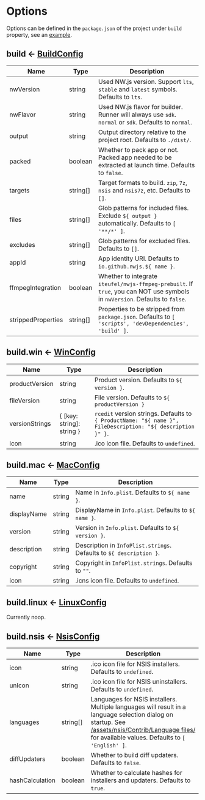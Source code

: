 
# Options

Options can be defined in the `package.json` of the project under `build` property, see an [example](../assets/project/package.json).

## build <- [BuildConfig](../src/lib/config/BuildConfig.ts)

Name | Type | Description
--- | --- | ---
nwVersion | string | Used NW.js version. Support `lts`, `stable` and `latest` symbols. Defaults to `lts`.
nwFlavor | string | Used NW.js flavor for builder. Runner will always use `sdk`. `normal` or `sdk`. Defaults to `normal`.
output | string | Output directory relative to the project root. Defaults to `./dist/`.
packed | boolean | Whether to pack app or not. Packed app needed to be extracted at launch time. Defaults to `false`.
targets | string[] | Target formats to build. `zip`, `7z`, `nsis` and `nsis7z`, etc. Defaults to `[]`.
files | string[] | Glob patterns for included files. Exclude `${ output }` automatically. Defaults to `[ '**/*' ]`.
excludes | string[] | Glob patterns for excluded files. Defaults to `[]`.
appId | string | App identity URI. Defaults to `io.github.nwjs.${ name }`.
ffmpegIntegration | boolean | Whether to integrate `iteufel/nwjs-ffmpeg-prebuilt`. If `true`, you can NOT use symbols in `nwVersion`. Defaults to `false`.
strippedProperties | string[] | Properties to be stripped from `package.json`. Defaults to `[ 'scripts', 'devDependencies', 'build' ]`.

## build.win <- [WinConfig](../src/lib/config/WinConfig.ts)

Name | Type | Description
--- | --- | ---
productVersion | string | Product version. Defaults to `${ version }`.
fileVersion | string | File version. Defaults to `${ productVersion }`
versionStrings | { [key: string]: string } | `rcedit` version strings. Defaults to `{ ProductName: "${ name }", FileDescription: "${ description }" }`.
icon | string | .ico icon file. Defaults to `undefined`.

## build.mac <- [MacConfig](../src/lib/config/MacConfig.ts)

Name | Type | Description
--- | --- | ---
name | string | Name in `Info.plist`. Defaults to `${ name }`.
displayName | string | DisplayName in `Info.plist`. Defaults to `${ name }`.
version | string | Version in `Info.plist`. Defaults to `${ version }`.
description | string | Description in `InfoPlist.strings`. Defaults to `${ description }`.
copyright | string | Copyright in `InfoPlist.strings`. Defaults to `""`.
icon | string | .icns icon file. Defaults to `undefined`.

## build.linux <- [LinuxConfig](../src/lib/config/LinuxConfig.ts)

Currently noop.

## build.nsis <- [NsisConfig](../src/lib/config/NsisConfig.ts)

Name | Type | Description
--- | --- | ---
icon | string | .ico icon file for NSIS installers. Defaults to `undefined`.
unIcon | string | .ico icon file for NSIS uninstallers. Defaults to `undefined`.
languages | string[] | Languages for NSIS installers. Multiple languages will result in a language selection dialog on startup. See [/assets/nsis/Contrib/Language files/](../assets/nsis/Contrib/Language%20files/) for available values. Defaults to `[ 'English' ]`.
diffUpdaters | boolean | Whether to build diff updaters. Defaults to `false`.
hashCalculation | boolean | Whether to calculate hashes for installers and updaters. Defaults to `true`.
